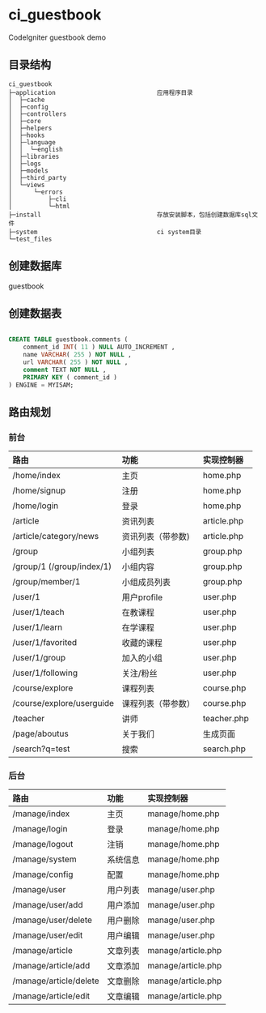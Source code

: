 ci_guestbook
============

CodeIgniter guestbook demo


## 目录结构
```
ci_guestbook
├─application                            应用程序目录
│  ├─cache
│  ├─config
│  ├─controllers
│  ├─core
│  ├─helpers
│  ├─hooks
│  ├─language
│  │  └─english
│  ├─libraries
│  ├─logs
│  ├─models
│  ├─third_party
│  └─views
│      └─errors
│          ├─cli
│          └─html
├─install                                存放安装脚本，包括创建数据库sql文件
├─system                                 ci system目录
└─test_files
```

## 创建数据库

guestbook

## 创建数据表

```sql

CREATE TABLE guestbook.comments (
    comment_id INT( 11 ) NULL AUTO_INCREMENT ,
    name VARCHAR( 255 ) NOT NULL ,
    url VARCHAR( 255 ) NOT NULL ,
    comment TEXT NOT NULL ,
    PRIMARY KEY ( comment_id )
) ENGINE = MYISAM;

```

## 路由规划

### 前台

| 路由  | 功能  | 实现控制器 |
| :------------ |:---------------|:-------------|
| /home/index   | 主页 | home.php |
| /home/signup  | 注册| home.php |
| /home/login | 登录| home.php |
| /article    | 资讯列表 | article.php |
| /article/category/news | 资讯列表（带参数) | article.php |
| /group       | 小组列表 | group.php |
| /group/1   (/group/index/1)    | 小组内容 | group.php |
| /group/member/1 | 小组成员列表 | group.php |
| /user/1         | 用户profile | user.php |
| /user/1/teach   | 在教课程 | user.php |
| /user/1/learn   | 在学课程 | user.php |
| /user/1/favorited | 收藏的课程 | user.php |
| /user/1/group |   加入的小组 | user.php |
| /user/1/following | 关注/粉丝 | user.php |
| /course/explore | 课程列表 | course.php |
| /course/explore/userguide | 课程列表（带参数） | course.php |
| /teacher      | 讲师 | teacher.php |
| /page/aboutus | 关于我们 | 生成页面 |
| /search?q=test | 搜索 | search.php |

### 后台

| 路由  | 功能  | 实现控制器 |
| :------------ |:---------------|:-------------|
| /manage/index   | 主页 | manage/home.php |
| /manage/login  | 登录| manage/home.php |
| /manage/logout | 注销| manage/home.php |
| /manage/system | 系统信息 | manage/home.php |
| /manage/config | 配置 | manage/home.php |
| /manage/user   | 用户列表 | manage/user.php |
| /manage/user/add | 用户添加 | manage/user.php |
| /manage/user/delete | 用户删除 | manage/user.php |
| /manage/user/edit   | 用户编辑 | manage/user.php |
| /manage/article   | 文章列表 | manage/article.php |
| /manage/article/add | 文章添加 | manage/article.php |
| /manage/article/delete | 文章删除 | manage/article.php |
| /manage/article/edit  | 文章编辑 | manage/article.php |
